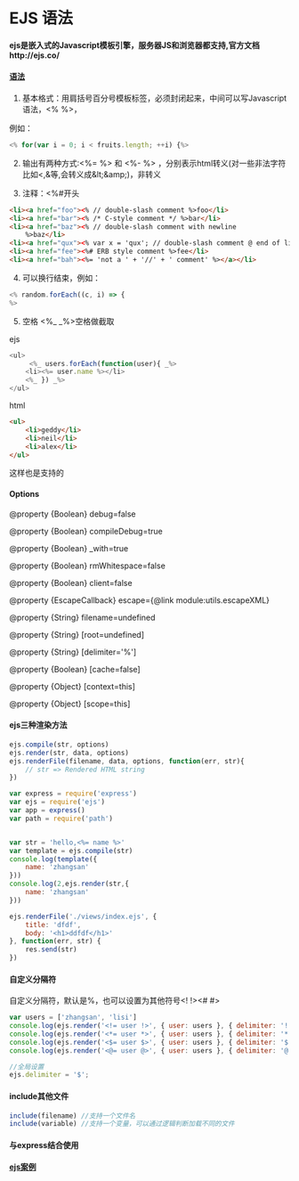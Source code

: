 EJS 语法
====================

#### ejs是嵌入式的Javascript模板引擎，服务器JS和浏览器都支持,官方文档http://ejs.co/

#### [语法](https://github.com/mde/ejs/blob/master/docs/syntax.md)

1. 基本格式：用肩括号百分号模板标签，必须封闭起来，中间可以写Javascript语法，<% %>，

例如：
```js
<% for(var i = 0; i < fruits.length; ++i) {%>
```
2. 输出有两种方式:<%= %> 和 <%- %> ，分别表示html转义(对一些非法字符比如<,&等,会转义成\&lt;\&amp;)，非转义

3. 注释：<%#开头

```html
<li><a href="foo"><% // double-slash comment %>foo</li>
<li><a href="bar"><% /* C-style comment */ %>bar</li>
<li><a href="baz"><% // double-slash comment with newline
    %>baz</li>
<li><a href="qux"><% var x = 'qux'; // double-slash comment @ end of line %><%= x %></li>
<li><a href="fee"><%# ERB style comment %>fee</li>
<li><a href="bah"><%= 'not a ' + '//' + ' comment' %></a></li>
```

4. 可以换行结束，例如：
```js
<% random.forEach((c, i) => {
%>
```
5. 空格 <%_ _%>空格做截取

ejs
```js
<ul>
	 <%_ users.forEach(function(user){ _%>	 
    <li><%= user.name %></li>
 	<%_ }) _%> 	
</ul>
```
html
```html
<ul>
    <li>geddy</li>
    <li>neil</li>
    <li>alex</li>
</ul>
```
这样也是支持的

#### Options

@property {Boolean} debug=false

@property {Boolean} compileDebug=true

@property {Boolean} _with=true

@property {Boolean} rmWhitespace=false

@property {Boolean} client=false

@property {EscapeCallback} escape={@link module:utils.escapeXML}

@property {String} filename=undefined

@property {String}  [root=undefined]

@property {String}  [delimiter='%']

@property {Boolean} [cache=false]

@property {Object}  [context=this]

@property {Object}  [scope=this]


#### ejs三种渲染方法

```js
ejs.compile(str, options)
ejs.render(str, data, options)
ejs.renderFile(filename, data, options, function(err, str){
    // str => Rendered HTML string 
})
```
```js
var express = require('express')
var ejs = require('ejs')
var app = express()
var path = require('path')


var str = 'hello,<%= name %>'
var template = ejs.compile(str)
console.log(template({
    name: 'zhangsan'
}))
console.log(2,ejs.render(str,{
    name: 'zhangsan'
}))

ejs.renderFile('./views/index.ejs', {
    title: 'dfdf',
    body: '<h1>ddfdf</h1>'
}, function(err, str) {
    res.send(str)
})
```

#### 自定义分隔符

自定义分隔符，默认是%，也可以设置为其他符号<? ?><! !><# #>

```js
var users = ['zhangsan', 'lisi']
console.log(ejs.render('<!= user !>', { user: users }, { delimiter: '!' }))
console.log(ejs.render('<*= user *>', { user: users }, { delimiter: '*' }))
console.log(ejs.render('<$= user $>', { user: users }, { delimiter: '$' }))
console.log(ejs.render('<@= user @>', { user: users }, { delimiter: '@' }))

//全局设置
ejs.delimiter = '$';
```

#### include其他文件
```js
include(filename) //支持一个文件名
include(variable) //支持一个变量，可以通过逻辑判断加载不同的文件
```

#### 与express结合使用

#### [ejs案例](https://github.com/mde/ejs/tree/master/examples)